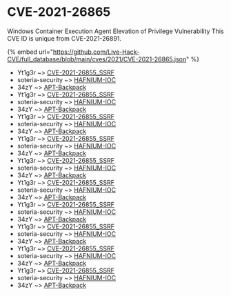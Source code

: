 # CVE-2021-26865

Windows Container Execution Agent Elevation of Privilege Vulnerability This CVE ID is unique from CVE-2021-26891.

{% embed url="https://github.com/Live-Hack-CVE/full_database/blob/main/cves/2021/CVE-2021-26865.json" %}


* Yt1g3r ~> [CVE-2021-26855_SSRF](https://www.alice-snow.ru/2021/database/cve-2021-26865/cve-2021-26855_ssrf-yt1g3r)
* soteria-security ~> [HAFNIUM-IOC](https://www.alice-snow.ru/2021/database/cve-2021-26865/hafnium-ioc-soteria-security)
* 34zY ~> [APT-Backpack](https://www.alice-snow.ru/2021/database/cve-2021-26865/apt-backpack-34zy)
* Yt1g3r ~> [CVE-2021-26855_SSRF](https://www.alice-snow.ru/2021/database/cve-2021-26865/cve-2021-26855_ssrf-yt1g3r)
* soteria-security ~> [HAFNIUM-IOC](https://www.alice-snow.ru/2021/database/cve-2021-26865/hafnium-ioc-soteria-security)
* 34zY ~> [APT-Backpack](https://www.alice-snow.ru/2021/database/cve-2021-26865/apt-backpack-34zy)
* Yt1g3r ~> [CVE-2021-26855_SSRF](https://www.alice-snow.ru/2021/database/cve-2021-26865/cve-2021-26855_ssrf-yt1g3r)
* soteria-security ~> [HAFNIUM-IOC](https://www.alice-snow.ru/2021/database/cve-2021-26865/hafnium-ioc-soteria-security)
* 34zY ~> [APT-Backpack](https://www.alice-snow.ru/2021/database/cve-2021-26865/apt-backpack-34zy)
* Yt1g3r ~> [CVE-2021-26855_SSRF](https://www.alice-snow.ru/2021/database/cve-2021-26865/cve-2021-26855_ssrf-yt1g3r)
* soteria-security ~> [HAFNIUM-IOC](https://www.alice-snow.ru/2021/database/cve-2021-26865/hafnium-ioc-soteria-security)
* 34zY ~> [APT-Backpack](https://www.alice-snow.ru/2021/database/cve-2021-26865/apt-backpack-34zy)
* Yt1g3r ~> [CVE-2021-26855_SSRF](https://www.alice-snow.ru/2021/database/cve-2021-26865/cve-2021-26855_ssrf-yt1g3r)
* soteria-security ~> [HAFNIUM-IOC](https://www.alice-snow.ru/2021/database/cve-2021-26865/hafnium-ioc-soteria-security)
* 34zY ~> [APT-Backpack](https://www.alice-snow.ru/2021/database/cve-2021-26865/apt-backpack-34zy)
* Yt1g3r ~> [CVE-2021-26855_SSRF](https://www.alice-snow.ru/2021/database/cve-2021-26865/cve-2021-26855_ssrf-yt1g3r)
* soteria-security ~> [HAFNIUM-IOC](https://www.alice-snow.ru/2021/database/cve-2021-26865/hafnium-ioc-soteria-security)
* 34zY ~> [APT-Backpack](https://www.alice-snow.ru/2021/database/cve-2021-26865/apt-backpack-34zy)
* Yt1g3r ~> [CVE-2021-26855_SSRF](https://www.alice-snow.ru/2021/database/cve-2021-26865/cve-2021-26855_ssrf-yt1g3r)
* soteria-security ~> [HAFNIUM-IOC](https://www.alice-snow.ru/2021/database/cve-2021-26865/hafnium-ioc-soteria-security)
* 34zY ~> [APT-Backpack](https://www.alice-snow.ru/2021/database/cve-2021-26865/apt-backpack-34zy)
* Yt1g3r ~> [CVE-2021-26855_SSRF](https://www.alice-snow.ru/2021/database/cve-2021-26865/cve-2021-26855_ssrf-yt1g3r)
* soteria-security ~> [HAFNIUM-IOC](https://www.alice-snow.ru/2021/database/cve-2021-26865/hafnium-ioc-soteria-security)
* 34zY ~> [APT-Backpack](https://www.alice-snow.ru/2021/database/cve-2021-26865/apt-backpack-34zy)
* Yt1g3r ~> [CVE-2021-26855_SSRF](https://www.alice-snow.ru/2021/database/cve-2021-26865/cve-2021-26855_ssrf-yt1g3r)
* soteria-security ~> [HAFNIUM-IOC](https://www.alice-snow.ru/2021/database/cve-2021-26865/hafnium-ioc-soteria-security)
* 34zY ~> [APT-Backpack](https://www.alice-snow.ru/2021/database/cve-2021-26865/apt-backpack-34zy)
* Yt1g3r ~> [CVE-2021-26855_SSRF](https://www.alice-snow.ru/2021/database/cve-2021-26865/cve-2021-26855_ssrf-yt1g3r)
* soteria-security ~> [HAFNIUM-IOC](https://www.alice-snow.ru/2021/database/cve-2021-26865/hafnium-ioc-soteria-security)
* 34zY ~> [APT-Backpack](https://www.alice-snow.ru/2021/database/cve-2021-26865/apt-backpack-34zy)
